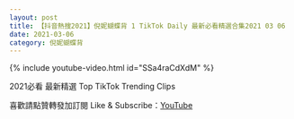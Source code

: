 ```yaml
---
layout: post
title: 【抖音熱搜2021】倪妮蝴蝶背 1 TikTok Daily 最新必看精選合集2021 03 06
date: 2021-03-06
category: 倪妮蝴蝶背
---
```


{% include youtube-video.html id="SSa4raCdXdM" %}

2021必看 最新精選 Top TikTok Trending Clips

喜歡請點贊轉發加訂閱 Like & Subscribe：[YouTube](https://www.youtube.com/channel/UCAoR7VcanIPd04uEq_GIylA/videos)

